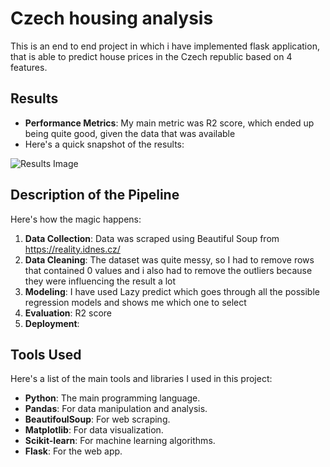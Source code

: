 # Czech housing analysis

This is an end to end project in which i have implemented flask application, that is able to predict house prices in the Czech republic based on 4 features.

## Results
- **Performance Metrics**: My main metric was R2 score, which ended up being quite good, given the data that was available
- Here's a quick snapshot of the results:

![Results Image]((https://github.com/hlavacM7/Czech-housing-analysis/blob/main/Result.JPG))

## Description of the Pipeline
Here's how the magic happens:

1. **Data Collection**: Data was scraped using Beautiful Soup from https://reality.idnes.cz/
2. **Data Cleaning**: The dataset was quite messy, so I had to remove rows that contained 0 values and i also had to remove the outliers because they were influencing the result a lot
3. **Modeling**: I have used Lazy predict which goes through all the possible regression models and shows me which one to select
4. **Evaluation**: R2 score
5. **Deployment**: 

## Tools Used
Here's a list of the main tools and libraries I used in this project:

- **Python**: The main programming language.
- **Pandas**: For data manipulation and analysis.
- **BeautifoulSoup**: For web scraping.
- **Matplotlib**: For data visualization.
- **Scikit-learn**: For machine learning algorithms.
- **Flask**: For the web app.
